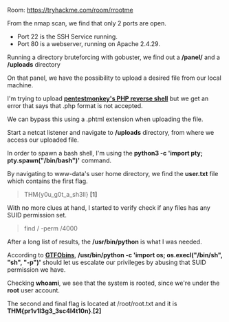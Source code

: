 Room: https://tryhackme.com/room/rrootme

From the nmap scan, we find that only 2 ports are open.  

* Port 22 is the SSH Service running.
* Port 80 is a webserver, running on Apache 2.4.29.

Running a directory bruteforcing with gobuster, we find out a **/panel/** and a **/uploads** directory  

On that panel, we have the possibility to upload a desired file from our local machine.

I'm trying to upload [**pentestmonkey's PHP reverse shell**](https://github.com/pentestmonkey/php-reverse-shell) but we get an error that says that .php format is not accepted.  

We can bypass this using a .phtml extension when uploading the file.  

Start a netcat listener and navigate to **/uploads** directory, from where we access our uploaded file.

In order to spawn a bash shell, I'm using the **python3 -c 'import pty; pty.spawn("/bin/bash")'** command.

By navigating to www-data's user home directory, we find the **user.txt** file which contains the first flag. 

> THM{y0u_g0t_a_sh3ll} **[1]**

With no more clues at hand, I started to verify check if any files has any SUID permission set.  

> find / -perm /4000

After a long list of results, the **/usr/bin/python** is what I was needed.

According to [**GTFObins**](https://gtfobins.github.io/gtfobins/python/#suid), **/usr/bin/python -c 'import os; os.execl("/bin/sh", "sh", "-p")'** should let us escalate our privileges by abusing that SUID permission we have.  

Checking **whoami**, we see that the system is rooted, since we're under the **root** user account.  

The second and final flag is located at /root/root.txt and it is **THM{pr1v1l3g3_3sc4l4t10n}**.**[2]**
